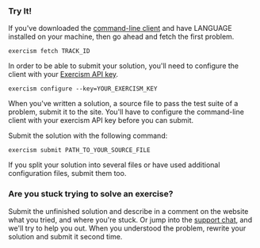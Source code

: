 ### Try It!

If you've downloaded the [command-line client](/clients/cli) and have LANGUAGE installed
on your machine, then go ahead and fetch the first problem.

```plain
exercism fetch TRACK_ID
```

In order to be able to submit your solution, you'll need to configure the client with your
[Exercism API key](/account/key).

```plain
exercism configure --key=YOUR_EXERCISM_KEY
```

When you've written a solution, a source file to pass the test suite of a problem, submit it to the site.
You'll have to configure the command-line client with your exercism API key before you can submit.

Submit the solution with the following command:

```plain
exercism submit PATH_TO_YOUR_SOURCE_FILE
```

If you split your solution into several files or have used additional configuration files, submit them too.

### Are you stuck trying to solve an exercise?
Submit the unfinished solution and describe in a comment on the website what you tried, and where
you're stuck. Or jump into the [support chat](https://gitter.im/exercism/support), and we'll try to help you out.
When you understood the problem, rewrite your solution and submit it second time.
